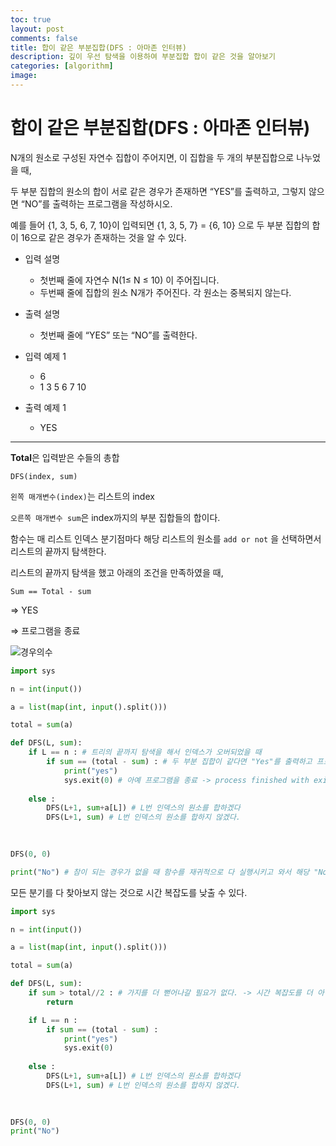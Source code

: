 ```yaml
---
toc: true
layout: post
comments: false
title: 합이 같은 부분집합(DFS : 아마존 인터뷰)
description: 깊이 우선 탐색을 이용하여 부분집합 합이 같은 것을 알아보기
categories: [algorithm]
image: 
---
```

# 합이 같은 부분집합(DFS : 아마존 인터뷰)

N개의 원소로 구성된 자연수 집합이 주어지면, 이 집합을 두 개의 부분집합으로 나누었을 때, 

두 부분 집합의 원소의 합이 서로 같은 경우가 존재하면 “YES”를 출력하고, 그렇지 않으면 “NO”를 출력하는 프로그램을 작성하시오.

예를 들어 {1, 3, 5, 6, 7, 10}이 입력되면 {1, 3, 5, 7} = {6, 10} 으로 두 부분 집합의 합이 16으로 같은 경우가 존재하는 것을 알 수 있다.

- 입력 설명
    - 첫번째 줄에 자연수 N(1≤ N ≤ 10) 이 주어집니다.
    - 두번째 줄에 집합의 원소 N개가 주어진다. 각 원소는 중복되지 않는다.
    
- 출력 설명
    - 첫번째 줄에 “YES” 또는 “NO”를 출력한다.
    
- 입력 예제 1
    - 6
    - 1 3 5 6 7 10
    
- 출력 예제 1
    - YES
    

---

**Total**은 입력받은 수들의 총합

`DFS(index, sum)`

`왼쪽 매개변수(index)`는 리스트의 index

`오른쪽 매개변수 sum`은 index까지의 부분 집합들의 합이다. 

함수는 매 리스트 인덱스 분기점마다 해당 리스트의 원소를 `add or not` 을 선택하면서 리스트의 끝까지 탐색한다.

리스트의 끝까지 탐색을 했고 아래의 조건을 만족하였을 때, 

`Sum == Total - sum` 

⇒ YES

⇒ 프로그램을 종료

![경우의수]({{site.baseurl}}/images/algorithm/부분집합합.png)

```python
import sys

n = int(input())

a = list(map(int, input().split()))

total = sum(a)

def DFS(L, sum):
	if L == n : # 트리의 끝까지 탐색을 해서 인덱스가 오버되었을 때 
		if sum == (total - sum) : # 두 부분 집합이 같다면 "Yes"를 출력하고 프로그램 종료
			print("yes")
			sys.exit(0) # 아예 프로그램을 종료 -> process finished with exit code 0
		
	else : 
		DFS(L+1, sum+a[L]) # L번 인덱스의 원소를 합하겠다
		DFS(L+1, sum) # L번 인덱스의 원소를 합하지 않겠다. 
		
	

DFS(0, 0)

print("No") # 참이 되는 경우가 없을 때 함수를 재귀적으로 다 실행시키고 와서 해당 "No"를 출력
```

모든 분기를 다 찾아보지 않는 것으로 시간 복잡도를 낮출 수 있다. 

```python
import sys

n = int(input())

a = list(map(int, input().split()))

total = sum(a)

def DFS(L, sum):
	if sum > total//2 : # 가지를 더 뻗어나갈 필요가 없다. -> 시간 복잡도를 더 아낄 수 있다. 
		return 

	if L == n :
		if sum == (total - sum) : 
			print("yes")
			sys.exit(0)
		
	else : 
		DFS(L+1, sum+a[L]) # L번 인덱스의 원소를 합하겠다
		DFS(L+1, sum) # L번 인덱스의 원소를 합하지 않겠다. 
		
	

DFS(0, 0)
print("No")
```
